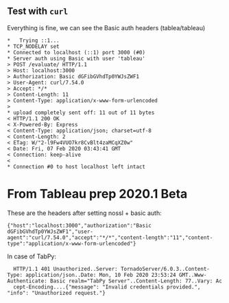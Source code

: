 

## Test with `curl`

Everything is fine, we can see the Basic auth headers (tablea/tableau)

```curl --verbose http://tableau:tableau@localhost:3000/evaluate/ -d '{script:""}'
*   Trying ::1...
* TCP_NODELAY set
* Connected to localhost (::1) port 3000 (#0)
* Server auth using Basic with user 'tableau'
> POST /evaluate/ HTTP/1.1
> Host: localhost:3000
> Authorization: Basic dGFibGVhdTp0YWJsZWF1
> User-Agent: curl/7.54.0
> Accept: */*
> Content-Length: 11
> Content-Type: application/x-www-form-urlencoded
>
* upload completely sent off: 11 out of 11 bytes
< HTTP/1.1 200 OK
< X-Powered-By: Express
< Content-Type: application/json; charset=utf-8
< Content-Length: 2
< ETag: W/"2-l9Fw4VUO7kr8CvBlt4zaMCqXZ0w"
< Date: Fri, 07 Feb 2020 03:43:41 GMT
< Connection: keep-alive
<
* Connection #0 to host localhost left intact

```

# From Tableau prep 2020.1 Beta

These are the headers after setting nossl + basic auth:

```
{"host":"localhost:3000","authorization":"Basic dGFibGVhdTp0YWJsZWF1","user-agent":"curl/7.54.0","accept":"*/*","content-length":"11","content-type":"application/x-www-form-urlencoded"}

```


In case of TabPy:

```
  HTTP/1.1 401 Unauthorized..Server: TornadoServer/6.0.3..Content-Type: application/json..Date: Mon, 10 Feb 2020 23:53:24 GMT..Www-Authenticate: Basic realm="TabPy Server"..Content-Length: 77..Vary: Ac
  cept-Encoding....{"message": "Invalid credentials provided.", "info": "Unauthorized request."}

  ```